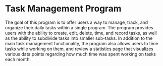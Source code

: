 # Task Management Program
The goal of this program is to offer users a way to manage, track, and organize their daily tasks within a single program. The program provides users with the ability to create, edit, delete, time, and record tasks, as well as the ability to subdivide tasks into smaller sub-tasks. In addition to the main task management functionality, the program also allows users to time tasks while working on them, and review a statistics page that visualizes various data points regarding how much time was spent working on tasks each month.
